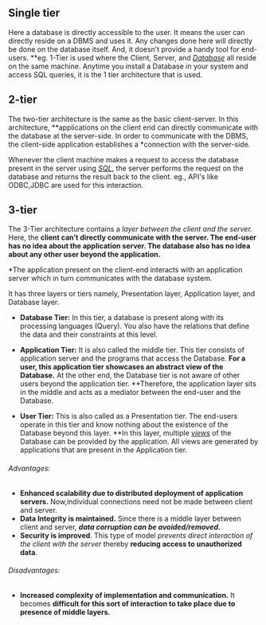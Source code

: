 ## Single tier 
Here a database is directly accessible to the user. It means the user can directly reside on a DBMS and uses it. Any changes done here will directly be done on the database itself. And, it doesn’t provide a handy tool for end-users.
**eg.
1-Tier is used where the Client, Server, and _[Database](https://www.edureka.co/blog/what-is-a-database/)_ all reside on the same machine. Anytime you install a Database in your system and access SQL queries, it is the 1 tier architecture that is used.

## 2-tier
The two-tier architecture is the same as the basic client-server. In this architecture, **applications on the client end can directly communicate with the database at the server-side. In order to communicate with the DBMS, the client-side application establishes a *connection with the server-side.

Whenever the client machine makes a request to access the database present in the server using _[SQL](https://www.edureka.co/blog/what-is-sql/)_, the server performs the request on the database and returns the result back to the client.
eg., API's like ODBC,JDBC are used for this interaction.

## 3-tier

The 3-Tier architecture contains a *layer between the client and the server.* Here, the **client can’t directly communicate with the server. The end-user has no idea about the application server. The database also has no idea about any other user beyond the application.**

*The application present on the client-end interacts with an application server which in turn communicates with the database system.

It has three layers or tiers namely, Presentation layer, Application layer, and Database layer.

-   **Database Tier:** In this tier, a database is present along with its processing languages (Query). You also have the relations that define the data and their constraints at this level.
    
-   **Application Tier:** It is also called the middle tier. This tier consists of application server and the programs that access the Database. **For a user, this application tier showcases an abstract view of the Database.** At the other end, the Database tier is not aware of other users beyond the application tier. **Therefore, the application layer sits in the middle and acts as a mediator between the end-user and the Database.
    
-   **User Tier:** This is also called as a Presentation tier. The end-users operate in this tier and know nothing about the existence of the Database beyond this layer. **In this layer, multiple _[views](https://www.edureka.co/blog/sql_view/)_ of the Database can be provided by the application. All views are generated by applications that are present in the Application tier.

###### Advantages: 
- **Enhanced scalability due to distributed deployment of application servers.** Now,individual connections need not be made between client and server. 
- **Data Integrity is maintained.** Since there is a middle layer between client and server, ***data corruption can be avoided/removed.***
- **Security is improved**. This type of model *prevents direct interaction of the client with the server* thereby **reducing access to unauthorized data**. 
###### Disadvantages: 
- **Increased complexity of implementation and communication.** It becomes **difficult for this sort of interaction to take place due to presence of middle layers.**